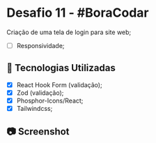 # Desafio 11 - #BoraCodar

Criação de uma tela de login para site web;

- [ ] Responsividade;

## :rocket: Tecnologias Utilizadas

- [x] React Hook Form (validação);
- [x] Zod (validação);
- [x] Phosphor-Icons/React;
- [x] Tailwindcss;

## :camera: Screenshot

<img align="center" src="https://user-images.githubusercontent.com/48128325/236923051-bc5e363d-edcf-466b-b836-51740ab56f5e.png" alt="" />
